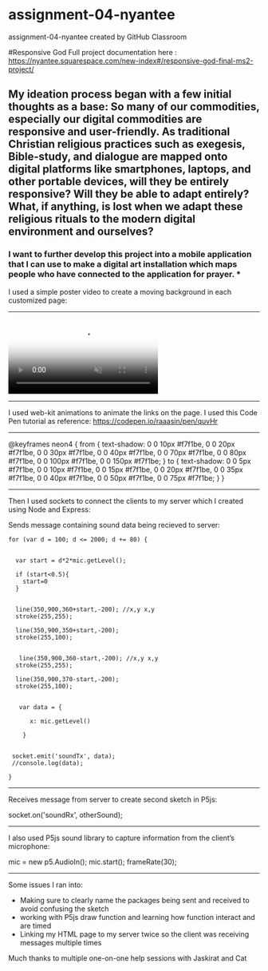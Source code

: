 # assignment-04-nyantee
assignment-04-nyantee created by GitHub Classroom

#Responsive God
Full project documentation here : https://nyantee.squarespace.com/new-index#/responsive-god-final-ms2-project/


## My ideation process began with a few initial thoughts as a base: So many of our commodities, especially our digital commodities are responsive and user-friendly. As traditional Christian religious practices such as exegesis, Bible-study, and dialogue are mapped onto digital platforms like smartphones, laptops, and other portable devices, will they be entirely responsive? Will they be able to adapt entirely? What, if anything, is lost when we adapt these religious rituals to the modern digital environment and ourselves?

### I want to further develop this project into a mobile application that I can use to make a digital art installation which maps people who have connected to the application for prayer. *

I used a simple poster video to create a moving background in each customized page:

-------------
<div class="fullscreen-bg">
    <video loop muted autoplay poster="img/videoframe.jpg" class="fullscreen-bg-video">
        <!-- <source src="video/big_buck_bunny.webm" type="video/webm"> -->
        <source src="gold.mp4" type="video/mp4">
        <!-- <source src="video/big_buck_bunny.ogv" type="video/ogg"> -->
    </video>
</div>

-------------


I used web-kit animations to animate the links on the page. I used this Code Pen tutorial as reference: https://codepen.io/raaasin/pen/quvHr


-------------

@keyframes neon4 {
  from {
    text-shadow: 0 0 10px #f7f1be, 0 0 20px #f7f1be, 0 0 30px #f7f1be, 0 0 40px #f7f1be, 0 0 70px #f7f1be, 0 0 80px #f7f1be, 0 0 100px #f7f1be, 0 0 150px #f7f1be;
  }
  to {
    text-shadow: 0 0 5px #f7f1be, 0 0 10px #f7f1be, 0 0 15px #f7f1be, 0 0 20px #f7f1be, 0 0 35px #f7f1be, 0 0 40px #f7f1be, 0 0 50px #f7f1be, 0 0 75px #f7f1be;
  }
}

-------------

Then I used sockets to connect the clients to my server which I created using Node and Express:

Sends message containing sound data being recieved to server:


    for (var d = 100; d <= 2000; d += 80) {
     
    
      var start = d*2*mic.getLevel();
      
      if (start<0.5){ 
        start=0
      }
        
      
      line(350,900,360+start,-200); //x,y x,y 
      stroke(255,255);
      
      line(350,900,350+start,-200);
      stroke(255,100);
      
      
       line(350,900,360-start,-200); //x,y x,y 
      stroke(255,255);
      
      line(350,900,370-start,-200);
      stroke(255,100);


       var data = {

          x: mic.getLevel()
    
        }


     socket.emit('soundTx', data);
     //console.log(data);

    }

-------------
Receives message from server to create second sketch in P5js:

 socket.on('soundRx', otherSound);
 
 -------------

I also used P5js sound library to capture information from the client’s microphone:

  mic = new p5.AudioIn();
    mic.start();
    frameRate(30);



-------------
Some issues I ran into:

- Making sure to clearly name the packages being sent and received to avoid confusing the sketch
- working with P5js draw function and learning how function interact and are timed 
- Linking my HTML page to my server twice so the client was receiving messages multiple times

Much thanks to multiple one-on-one help sessions with Jaskirat and Cat 
